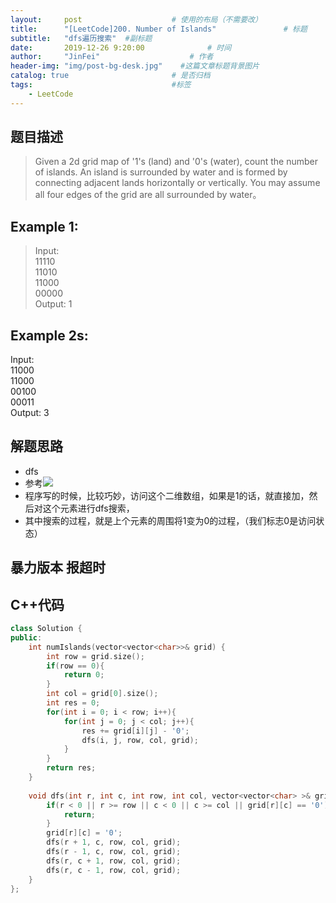 ```yaml
---
layout:     post                    # 使用的布局（不需要改） 
title:      "[LeetCode]200. Number of Islands"               # 标题  
subtitle:   "dfs遍历搜索"  #副标题 
date:       2019-12-26 9:20:00              # 时间 
author:     "JinFei"                    # 作者 
header-img: "img/post-bg-desk.jpg"    #这篇文章标题背景图片 
catalog: true                       # 是否归档 
tags:                               #标签     
    - LeetCode 
---
```


## 题目描述
> Given a 2d grid map of '1's (land) and '0's (water), count the number of islands. An island is surrounded by water and is formed by connecting adjacent lands horizontally or vertically. You may assume all four edges of the grid are all surrounded by water。

## Example 1:
> Input: <br>
11110 <br>
11010 <br>
11000 <br>
00000 <br>
Output: 1 <br>

## Example 2s:
Input: <br>
11000 <br>
11000 <br>
00100 <br>
00011 <br>
Output: 3 <br>

## 解题思路

- dfs
- 参考![](https://zxi.mytechroad.com/blog/wp-content/uploads/2017/09/200-ep65-1.png)
- 程序写的时候，比较巧妙，访问这个二维数组，如果是1的话，就直接加，然后对这个元素进行dfs搜索，
- 其中搜索的过程，就是上个元素的周围将1变为0的过程，（我们标志0是访问状态）

## 暴力版本 报超时

## C++代码
```C++
class Solution {
public:
    int numIslands(vector<vector<char>>& grid) {
        int row = grid.size();
        if(row == 0){
            return 0;
        }
        int col = grid[0].size();
        int res = 0;
        for(int i = 0; i < row; i++){
            for(int j = 0; j < col; j++){
                res += grid[i][j] - '0';
                dfs(i, j, row, col, grid);
            }
        }
        return res;
    }
    
    void dfs(int r, int c, int row, int col, vector<vector<char> >& grid){
        if(r < 0 || r >= row || c < 0 || c >= col || grid[r][c] == '0'){
            return;
        }
        grid[r][c] = '0';
        dfs(r + 1, c, row, col, grid);
        dfs(r - 1, c, row, col, grid);
        dfs(r, c + 1, row, col, grid);
        dfs(r, c - 1, row, col, grid);
    }
};
```
